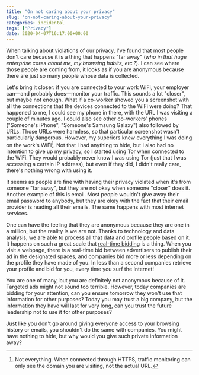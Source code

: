 ```yaml
---
title: "On not caring about your privacy"
slug: "on-not-caring-about-your-privacy"
categories: incidental
tags: ["Privacy"]
date: 2020-04-07T16:17:00+00:00
---
```

When talking about violations of our privacy, I've found that most people don't
care because it is a thing that happens "far away" (*who in that huge enterprise
cares about me, my browsing habits, etc.?*). I can see where those people are
coming from, it looks as if you are anonymous because there are just so many
people whose data is collected.

Let's bring it closer: if you are connected to your work WiFi, your employer
can—and probably does—monitor your traffic. This sounds a lot "closer", but
maybe not enough. What if a co-worker showed you a screenshot with all the
connections that the devices connected to the WiFi were doing? That happened to
me, I could see my phone in there, with the URL I was visiting a couple of
minutes ago. I could also see other co-workers' phones ("Someone's iPhone",
"Someone's Samsung Galaxy") also followed by URLs. Those URLs were harmless, so
that particular screenshot wasn't particularly dangerous. However, my superiors
knew everything I was doing on the work's WiFi[^https]. Not that I had anything
to hide, but I also had no intention to give up my privacy, so I started using
Tor when connected to the WiFi. They would probably never know I was using Tor
(just that I was accessing a certain IP address), but even if they did, I didn't
really care, there's nothing wrong with using it.

[^https]: Not everything. When connected through HTTPS, traffic monitoring can
  only see the domain you are visiting, not the actual URL.

It seems as people are fine with having their privacy violated when it's from
someone "far away", but they are not okay when someone "closer" does it. Another
example of this is email. Most people wouldn't give away their email password to
anybody, but they are okay with the fact that their email provider is reading
all their emails. The same happens with most internet services.

One can have the feeling that they are anonymous because they are one in a
million, but the reality is we are not. Thanks to technology and data analysis,
we are able to process all that data and profile people based on it. It happens
on such a great scale that [real-time bidding][rtb] is a thing. When you visit a
webpage, there is a real-time bid between advertisers to publish their ad in the
designated spaces, and companies bid more or less depending on the profile they
have made of you. In less than a second companies retrieve your profile and bid
for you, every time you surf the Internet!

You are one of many, but you are definitely not anonymous because of it.
Targeted ads might not sound too terrible. However, today companies are bidding
for your attention, can you ensure tomorrow they won't use that information for
other purposes? Today you may trust a big company, but the information they have
will last for very long, can you trust the future leadership not to use it for
other purposes?

Just like you don't go around giving everyone access to your browsing history or
emails, you shouldn't do the same with companies. You might have nothing to
hide, but why would you give such private information away?


[rtb]: <https://en.wikipedia.org/wiki/Real-time_bidding> "Real-time bidding — Wikipedia"
